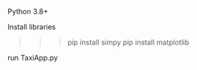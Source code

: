 Python 3.8+

Install libraries

> > > pip install simpy
> > > pip install matplotlib

run TaxiApp.py
